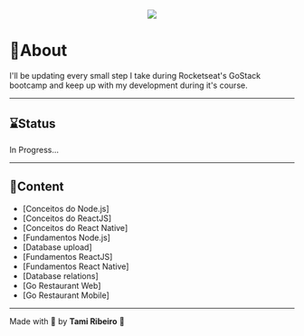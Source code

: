 <h1 align="center">
<img src="https://camo.githubusercontent.com/a869a2aaab296ef925343d7e76518cd213eb0a30/68747470733a2f2f73746f726167652e676f6f676c65617069732e636f6d2f676f6c64656e2d77696e642f626f6f7463616d702d676f737461636b2f6865616465722d6465736166696f732d6e65772e706e67">
</h1>

# 🚀About 
I'll be updating every small step I take during Rocketseat's GoStack bootcamp and keep up with my development during it's course.


---

## ⌛Status 
In Progress...

---

## 📑Content 

- [Conceitos do Node.js]
- [Conceitos do ReactJS]
- [Conceitos do React Native]
- [Fundamentos Node.js]
- [Database upload]
- [Fundamentos ReactJS]
- [Fundamentos React Native]
- [Database relations]
- [Go Restaurant Web]
- [Go Restaurant Mobile]

---

Made with 💜 by **Tami Ribeiro** 🦩
